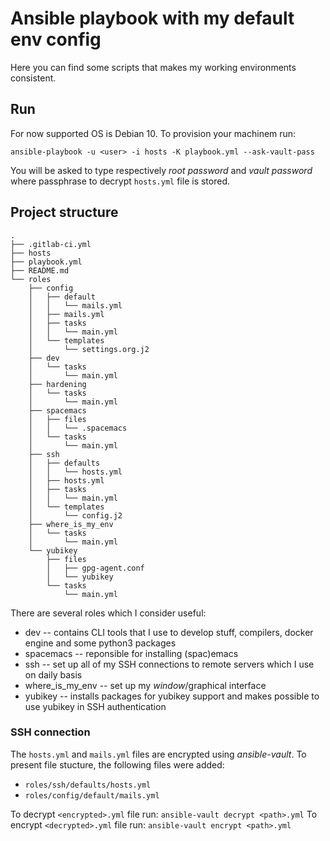 # Ansible playbook with my default env config
Here you can find some scripts that makes my working environments consistent.

## Run

For now supported OS is Debian 10. To provision your machinem run:

`ansible-playbook -u <user> -i hosts -K playbook.yml --ask-vault-pass`

You will be asked to type respectively *root password* and *vault password*
where passphrase to decrypt `hosts.yml` file is stored.

## Project structure

```console
.
├── .gitlab-ci.yml
├── hosts
├── playbook.yml
├── README.md
└── roles
    ├── config
    │   ├── default
    │   │   └── mails.yml
    │   ├── mails.yml
    │   ├── tasks
    │   │   └── main.yml
    │   └── templates
    │       └── settings.org.j2
    ├── dev
    │   └── tasks
    │       └── main.yml
    ├── hardening
    │   └── tasks
    │       └── main.yml
    ├── spacemacs
    │   ├── files
    │   │   └── .spacemacs
    │   └── tasks
    │       └── main.yml
    ├── ssh
    │   ├── defaults
    │   │   └── hosts.yml
    │   ├── hosts.yml
    │   ├── tasks
    │   │   └── main.yml
    │   └── templates
    │       └── config.j2
    ├── where_is_my_env
    │   └── tasks
    │       └── main.yml
    └── yubikey
        ├── files
        │   ├── gpg-agent.conf
        │   └── yubikey
        └── tasks
            └── main.yml
```

There are several roles which I consider useful: 

* dev -- contains CLI tools that I use to develop stuff, compilers, docker
         engine and some python3 packages
* spacemacs -- reponsible for installing (spac)emacs
* ssh -- set up all of my SSH connections to remote servers which I use on daily
         basis
* where_is_my_env -- set up my *window*/graphical interface
* yubikey -- installs packages for yubikey support and makes possible to use
             yubikey in SSH authentication

### SSH connection

The `hosts.yml` and `mails.yml` files are encrypted using *ansible-vault*. To
present file stucture, the following files were added:
- `roles/ssh/defaults/hosts.yml`
- `roles/config/default/mails.yml`

To decrypt `<encrypted>.yml` file run: `ansible-vault decrypt <path>.yml`
To encrypt `<decrypted>.yml` file run: `ansible-vault encrypt <path>.yml`
